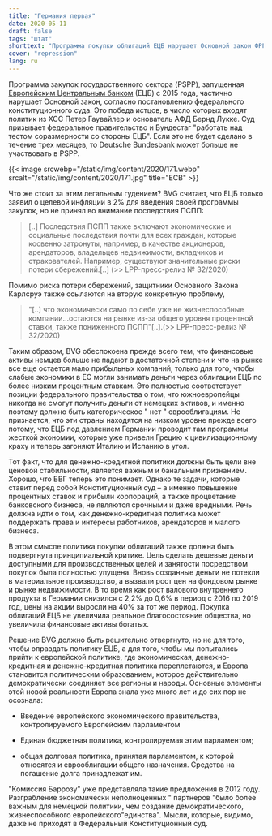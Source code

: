```yaml
---
title: "Германия первая"
date: 2020-05-11
draft: false
tags: "штат"
shorttext: "Программа покупки облигаций ЕЦБ нарушает Основной закон ФРГ. Основы должны быть раскрыты в течение трех месяцев."
cover: "repression"
lang: ru
---
```


Программа закупок государственного сектора (PSPP), запущенная [Европейским Центральным банком](https://www.ecb.europa.eu/mopo/implement/omt/html/index.en.html "Asset purchase programmes") (ЕЦБ) с 2015 года, частично нарушает Основной закон, согласно постановлению федерального конституционного суда. Это победа истцов, в число которых входят политик из ХСС Петер Гаувайлер и основатель АФД Бернд Лукке. Суд призывает федеральное правительство и Бундестаг "работать над тестом соразмерности со стороны ЕЦБ". Если это не будет сделано в течение трех месяцев, то Deutsche Bundesbank может больше не участвовать в PSPP.

{{< image srcwebp="/static/img/content/2020/171.webp" srcalt="/static/img/content/2020/171.jpg" title="ECB" >}}


Что же стоит за этим легальным гудением? BVG считает, что ЕЦБ только заявил о целевой инфляции в 2% для введения своей программы закупок, но не принял во внимание последствия ПСПП:

> [..] Последствия ПСПП также включают экономические и социальные последствия почти для всех граждан, которые косвенно затронуты, например, в качестве акционеров, арендаторов, владельцев недвижимости, вкладчиков и страхователей. Например, существуют значительные риски потери сбережений.[..] (>> LPP-пресс-релиз № 32/2020)

Помимо риска потери сбережений, защитники Основного Закона Карлсруэ также ссылаются на вторую конкретную проблему,

> "[..] что экономически само по себе уже не жизнеспособные компании...остаются на рынке из-за общего уровня процентной ставки, также пониженного ПСПП"[..].(>> LPP-пресс-релиз № 32/2020)

Таким образом, BVG обеспокоена прежде всего тем, что финансовые активы немцев больше не падают в достаточной степени и что на рынке все еще остается мало прибыльных компаний, только для того, чтобы слабые экономики в ЕС могли занимать деньги через облигации ЕЦБ по более низким процентным ставкам. Это полностью соответствует позиции федерального правительства о том, что южноевропейцы никогда не смогут получить деньги от немецких активов, и именно поэтому должно быть категорическое " нет " еврооблигациям. Не признается, что эти страны находятся на низком уровне прежде всего потому, что ЕЦБ под давлением Германии проводит там программы жесткой экономии, которые уже привели Грецию к цивилизационному краху и теперь загоняют Италию и Испанию в угол.

Тот факт, что для денежно-кредитной политики должны быть цели вне ценовой стабильности, является важным и банальным признанием. Хорошо, что БВГ теперь это понимает. Однако те задачи, которые ставит перед собой Конституционный суд – а именно повышение процентных ставок и прибыли корпораций, а также процветание банковского бизнеса, не являются срочными и даже вредными. Речь должна идти о том, как денежно-кредитная политика может поддержать права и интересы работников, арендаторов и малого бизнеса.

В этом смысле политика покупки облигаций также должна быть подвергнута принципиальной критике. Цель сделать дешевые деньги доступными для производственных целей и занятости посредством покупок была полностью упущена. Вновь созданные деньги не потекли в материальное производство, а вызвали рост цен на фондовом рынке и рынке недвижимости. В то время как рост валового внутреннего продукта в Германии снизился с 2,2% до 0,6% в период с 2016 по 2019 год, цены на акции выросли на 40% за тот же период. Покупка облигаций ЕЦБ не увеличила реальное благосостояние общества, но увеличила финансовые активы богатых.

Решение BVG должно быть решительно отвергнуто, но не для того, чтобы оправдать политику ЕЦБ, а для того, чтобы мы попытались прийти к европейской политике, где экономическая, денежно-кредитная и денежно-кредитная политика переплетаются, и Европа становится политическим образованием, которое действительно демократически соединяет все регионы и народы. Основные элементы этой новой реальности Европа знала уже много лет и до сих пор не осознала:

  - Введение европейского экономического правительства, контролируемого Европейским парламентом

  - Единая бюджетная политика, контролируемая этим парламентом;

  - общая долговая политика, принятая парламентом, к которой относятся и еврооблигации общего назначения. Средства на погашение долга принадлежат им.

"Комиссия Баррозу" уже представляла такие предложения в 2012 году. Разграбление экономически неполноценных " партнеров "было более важным для немецкой политики, чем создание демократического, жизнеспособного европейского"единства". Мысли, которые, видимо, даже не приходят в Федеральный Конституционный суд.
